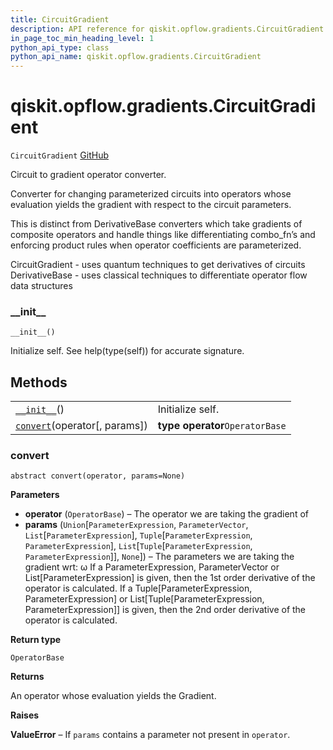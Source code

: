 ```yaml
---
title: CircuitGradient
description: API reference for qiskit.opflow.gradients.CircuitGradient
in_page_toc_min_heading_level: 1
python_api_type: class
python_api_name: qiskit.opflow.gradients.CircuitGradient
---
```


# qiskit.opflow\.gradients.CircuitGradient

<span id="qiskit.opflow.gradients.CircuitGradient" />

`CircuitGradient` [GitHub](https://github.com/qiskit/qiskit/tree/stable/0.17/qiskit/opflow/gradients/circuit_gradients/circuit_gradient.py "view source code")

Circuit to gradient operator converter.

Converter for changing parameterized circuits into operators whose evaluation yields the gradient with respect to the circuit parameters.

This is distinct from DerivativeBase converters which take gradients of composite operators and handle things like differentiating combo\_fn’s and enforcing product rules when operator coefficients are parameterized.

CircuitGradient - uses quantum techniques to get derivatives of circuits DerivativeBase - uses classical techniques to differentiate operator flow data structures

### \_\_init\_\_

<span id="qiskit.opflow.gradients.CircuitGradient.__init__" />

`__init__()`

Initialize self. See help(type(self)) for accurate signature.

## Methods

|                                                                                                                                      |                                 |
| ------------------------------------------------------------------------------------------------------------------------------------ | ------------------------------- |
| [`__init__`](#qiskit.opflow.gradients.CircuitGradient.__init__ "qiskit.opflow.gradients.CircuitGradient.__init__")()                 | Initialize self.                |
| [`convert`](#qiskit.opflow.gradients.CircuitGradient.convert "qiskit.opflow.gradients.CircuitGradient.convert")(operator\[, params]) | **type operator**`OperatorBase` |

### convert

<span id="qiskit.opflow.gradients.CircuitGradient.convert" />

`abstract convert(operator, params=None)`

**Parameters**

*   **operator** (`OperatorBase`) – The operator we are taking the gradient of
*   **params** (`Union`\[`ParameterExpression`, `ParameterVector`, `List`\[`ParameterExpression`], `Tuple`\[`ParameterExpression`, `ParameterExpression`], `List`\[`Tuple`\[`ParameterExpression`, `ParameterExpression`]], `None`]) – The parameters we are taking the gradient wrt: ω If a ParameterExpression, ParameterVector or List\[ParameterExpression] is given, then the 1st order derivative of the operator is calculated. If a Tuple\[ParameterExpression, ParameterExpression] or List\[Tuple\[ParameterExpression, ParameterExpression]] is given, then the 2nd order derivative of the operator is calculated.

**Return type**

`OperatorBase`

**Returns**

An operator whose evaluation yields the Gradient.

**Raises**

**ValueError** – If `params` contains a parameter not present in `operator`.


